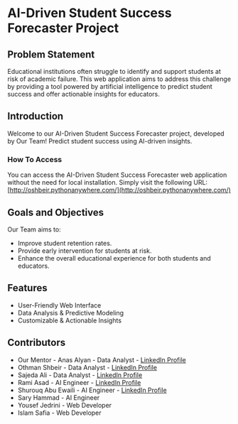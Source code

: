 # AI-Driven Student Success Forecaster Project

## Problem Statement
Educational institutions often struggle to identify and support students at risk of academic failure. This web application aims to address this challenge by providing a tool powered by artificial intelligence to predict student success and offer actionable insights for educators.

## Introduction
Welcome to our AI-Driven Student Success Forecaster project, developed by Our Team! Predict student success using AI-driven insights.

### How To Access
You can access the AI-Driven Student Success Forecaster web application without the need for local installation. Simply visit the following URL: [http://oshbeir.pythonanywhere.com/](http://oshbeir.pythonanywhere.com/)


## Goals and Objectives
Our Team aims to:
- Improve student retention rates.
- Provide early intervention for students at risk.
- Enhance the overall educational experience for both students and educators.

## Features
- User-Friendly Web Interface
- Data Analysis & Predictive Modeling
- Customizable & Actionable Insights

## Contributors
- Our Mentor - Anas Alyan - Data Analyst - [LinkedIn Profile](https://www.linkedin.com/in/anas-alyan-597a581bb/)
- Othman Shbeir - Data Analyst - [LinkedIn Profile](https://www.linkedin.com/in/othmanshbeir/)
- Sajeda Ali - Data Analyst - [LinkedIn Profile](https://www.linkedin.com/in/sajeda-ali-0583bb123/)
- Rami Asad - AI Engineer - [LinkedIn Profile](https://www.linkedin.com/in/rami-asad/) 
- Shurouq Abu Ewaili - AI Engineer - [LinkedIn Profile](https://www.linkedin.com/in/shurouqabuewaili/)
- Sary Hammad - AI Engineer
- Yousef Jedrini - Web Developer
- Islam Safia - Web Developer

